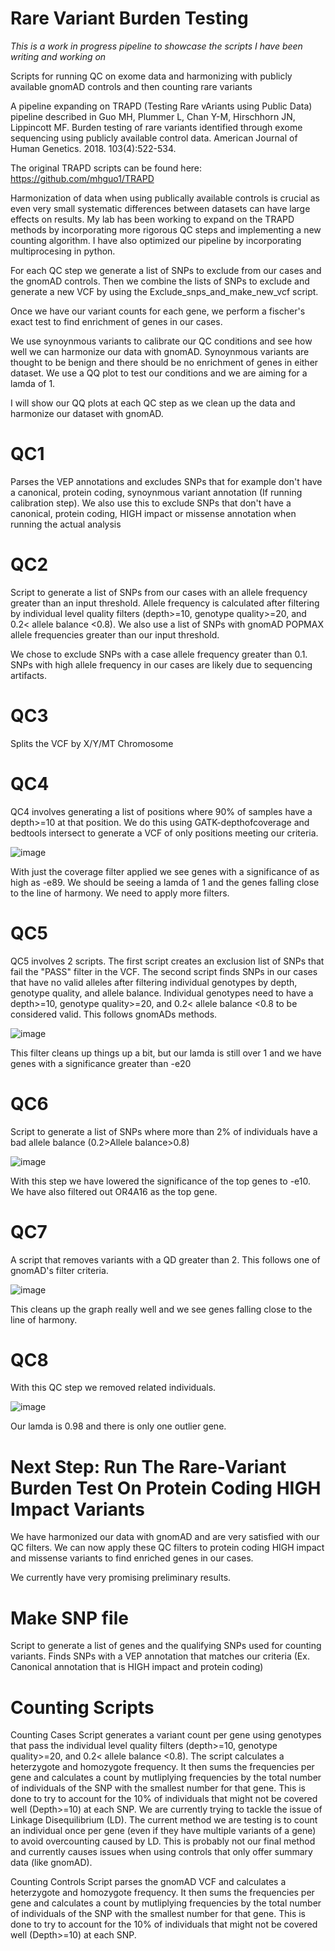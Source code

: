# Rare Variant Burden Testing

*This is a work in progress pipeline to showcase the scripts I have been writing and working on*

Scripts for running QC on exome data and harmonizing with publicly available gnomAD controls and then counting rare variants 

A pipeline expanding on TRAPD (Testing Rare vAriants using Public Data) pipeline described in Guo MH, Plummer L, Chan Y-M, Hirschhorn JN, Lippincott MF. Burden testing of rare variants identified through exome sequencing using publicly available control data. American Journal of Human Genetics. 2018. 103(4):522-534.

The original TRAPD scripts can be found here: https://github.com/mhguo1/TRAPD

Harmonization of data when using publically available controls is crucial as even very small systematic differences between datasets can have large effects on results. My lab has been working to expand on the TRAPD methods by incorporating more rigorous QC steps and implementing a new counting algorithm. I have also optimized our pipeline by incorporating multiprocesing in python.

For each QC step we generate a list of SNPs to exclude from our cases and the gnomAD controls. Then we combine the lists of SNPs to exclude and generate a new VCF by using the Exclude_snps_and_make_new_vcf script. 

Once we have our variant counts for each gene, we perform a fischer's exact test to find enrichment of genes in our cases.

We use synoynmous variants to calibrate our QC conditions and see how well we can harmonize our data with gnomAD. Synoynmous variants are thought to be benign and there should be no enrichment of genes in either dataset. We use a QQ plot to test our conditions and we are aiming for a lamda of 1. 

I will show our QQ plots at each QC step as we clean up the data and harmonize our dataset with gnomAD.
 
# QC1

Parses the VEP annotations and excludes SNPs that for example don't have a canonical, protein coding, synoynmous variant annotation (If running calibration step). We also use this to exclude SNPs that don't have a canonical, protein coding, HIGH impact or missense annotation when running the actual analysis 

# QC2

Script to generate a list of SNPs from our cases with an allele frequency greater than an input threshold. Allele frequency is calculated after filtering by individual level quality filters (depth>=10, genotype quality>=20, and 0.2< allele balance <0.8). We also use a list of SNPs with gnomAD POPMAX allele frequencies greater than our input threshold. 

We chose to exclude SNPs with a case allele frequency greater than 0.1. SNPs with high allele frequency in our cases are likely due to sequencing artifacts. 

# QC3 

Splits the VCF by X/Y/MT Chromosome 

# QC4 

QC4 involves generating a list of positions where 90% of samples have a depth>=10 at that position. We do this using GATK-depthofcoverage and bedtools intersect to generate a VCF of only positions meeting our criteria. 

![image](https://github.com/ECSchafer/Rare-Variant-Burden-Testing/assets/123387175/a2490315-8a8f-4e4d-b85e-cd2787b8a8b6)

With just the coverage filter applied we see genes with a significance of as high as -e89. We should be seeing a lamda of 1 and the genes falling close to the line of harmony. We need to apply more filters.

# QC5 

QC5 involves 2 scripts. The first script creates an exclusion list of SNPs that fail the "PASS" filter in the VCF. The second script finds SNPs in our cases that have no valid alleles after filtering individual genotypes by depth, genotype quality, and allele balance. Individual genotypes need to have a depth>=10, genotype quality>=20, and 0.2< allele balance <0.8 to be considered valid. This follows gnomADs methods.

![image](https://github.com/ECSchafer/Rare-Variant-Burden-Testing/assets/123387175/71b0528a-d641-46c5-aba9-a38ec688f9a0)

This filter cleans up things up a bit, but our lamda is still over 1 and we have genes with a significance greater than -e20

# QC6 

Script to generate a list of SNPs where more than 2% of individuals have a bad allele balance (0.2>Allele balance>0.8)

![image](https://github.com/ECSchafer/Rare-Variant-Burden-Testing/assets/123387175/3881ab68-4138-4038-b759-662d1242e035)

With this step we have lowered the significance of the top genes to -e10. We have also filtered out OR4A16 as the top gene.

# QC7

A script that removes variants with a QD greater than 2. This follows one of gnomAD's filter criteria.

![image](https://github.com/ECSchafer/Rare-Variant-Burden-Testing/assets/123387175/3eb6c95c-92be-4f31-bc8a-234b3e126e6f)

This cleans up the graph really well and we see genes falling close to the line of harmony.

# QC8

With this QC step we removed related individuals.

![image](https://github.com/ECSchafer/Rare-Variant-Burden-Testing/assets/123387175/ce8ee2c0-32aa-4e5b-841c-7b5f61e80efe)

Our lamda is 0.98 and there is only one outlier gene.

# Next Step: Run The Rare-Variant Burden Test On Protein Coding HIGH Impact Variants

We have harmonized our data with gnomAD and are very satisfied with our QC filters. We can now apply these QC filters to protein coding HIGH impact and missense variants to find enriched genes in our cases.

We currently have very promising preliminary results.

# Make SNP file 

Script to generate a list of genes and the qualifying SNPs used for counting variants. Finds SNPs with a VEP annotation that matches our criteria (Ex. Canonical annotation that is HIGH impact and protein coding)

# Counting Scripts

Counting Cases Script generates a variant count per gene using genotypes that pass the individual level quality filters (depth>=10, genotype quality>=20, and 0.2< allele balance <0.8). The script calculates a heterzygote and homozygote frequency. It then sums the frequencies per gene and calculates a count by mutliplying frequencies by the total number of individuals of the SNP with the smallest number for that gene. This is done to try to account for the 10% of individuals that might not be covered well (Depth>=10) at each SNP. We are currently trying to tackle the issue of Linkage Disequilibrium (LD). The current method we are testing is to count an individual once per gene (even if they have multiple variants of a gene) to avoid overcounting caused by LD. This is probably not our final method and currently causes issues when using controls that only offer summary data (like gnomAD).

Counting Controls Script parses the gnomAD VCF and calculates a heterzygote and homozygote frequency. It then sums the frequencies per gene and calculates a count by mutliplying frequencies by the total number of individuals of the SNP with the smallest number for that gene. This is done to try to account for the 10% of individuals that might not be covered well (Depth>=10) at each SNP.     

